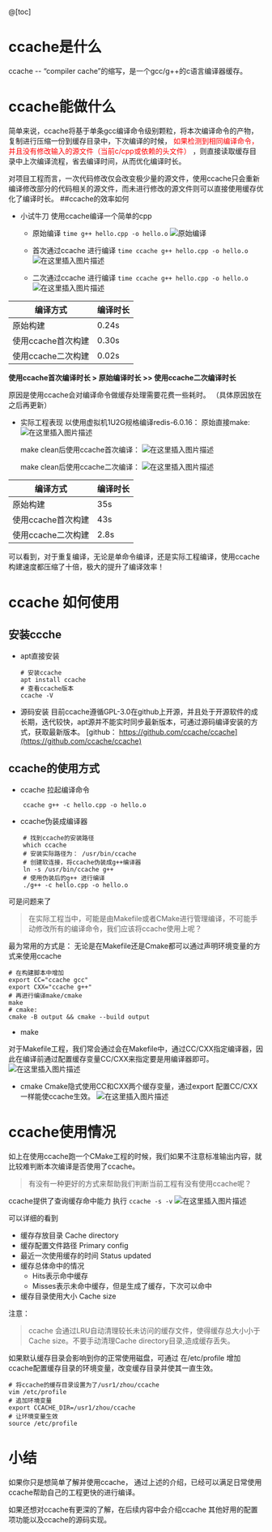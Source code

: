 
@[toc]

# ccache是什么
   ccache -- “compiler cache”的缩写，是一个gcc/g++的c语言编译器缓存。
# ccache能做什么
   简单来说，ccache将基于单条gcc编译命令级别颗粒，将本次编译命令的产物，复制进行压缩一份到缓存目录中，下次编译的时候， <font color='red'>如果检测到相同编译命令，并且没有修改输入的源文件（当前c/cpp或依赖的头文件） </font>，则直接读取缓存目录中上次编译流程，省去编译时间，从而优化编译时长。

 对项目工程而言，一次代码修改仅会改变极少量的源文件，使用ccache只会重新编译修改部分的代码相关的源文件，而未进行修改的源文件则可以直接使用缓存优化了编译时长。
##ccache的效率如何
* 小试牛刀
使用ccache编译一个简单的cpp
    - 原始编译
    `time g++ hello.cpp -o hello.o`
![原始编译](https://img-blog.csdnimg.cn/b41e4fdd0bf14975a3b1bfa14c18da21.png)

    - 首次通过ccache 进行编译
    `time ccache g++ hello.cpp -o hello.o`
![在这里插入图片描述](https://img-blog.csdnimg.cn/4dddb1a19a8643478446a3d19084d570.png)


    - 二次通过ccache 进行编译
    `time ccache g++ hello.cpp -o hello.o`
    ![在这里插入图片描述](https://img-blog.csdnimg.cn/23e8fb82944d48c0a400b0d2db1478d6.png)

|编译方式     | 编译时长|
|-------- | -----|
|原始构建  | 0.24s|
|使用ccache首次构建  | 0.30s|
|使用ccache二次构建  | 0.02s|


**使用ccache首次编译时长 > 原始编译时长 >> 使用ccache二次编译时长**

原因是使用ccache会对编译命令做缓存处理需要花费一些耗时。
（具体原因放在之后再更新）
* 实际工程表现
	以使用虚拟机1U2G规格编译redis-6.0.16：
    原始直接make: 
    ![在这里插入图片描述](https://img-blog.csdnimg.cn/97335a1ecdea4c5ea029a9426b45e1c5.png)

    make clean后使用ccache首次编译：
    ![在这里插入图片描述](https://img-blog.csdnimg.cn/ef6a7008dc554e7d8ee20f9329a8e9b0.png)

    make clean后使用ccache二次编译：
    ![在这里插入图片描述](https://img-blog.csdnimg.cn/8ff36c2897654da4baa919eb83b76aff.png)

编译方式     | 编译时长
-------- | -----
原始构建  | 35s
使用ccache首次构建  | 43s
使用ccache二次构建  | 2.8s

可以看到，对于重复编译，无论是单命令编译，还是实际工程编译，使用ccache构建速度都压缩了十倍，极大的提升了编译效率！
# ccache 如何使用
  ## 安装ccche
  * apt直接安装
    ```shell
    # 安装ccache
    apt install ccache
    # 查看ccache版本
    ccache -V 
    ```

  * 源码安装
  目前ccache遵循GPL-3.0在github上开源，并且处于开源软件的成长期，迭代较快，apt源并不能实时同步最新版本，可通过源码编译安装的方式，获取最新版本。
  	[github： https://github.com/ccache/ccache](https://github.com/ccache/ccache)


## ccache的使用方式
* ccache 拉起编译命令
```shell
    ccache g++ -c hello.cpp -o hello.o
```
* ccache伪装成编译器
```shell
    # 找到ccache的安装路径
    which ccache 
    # 安装实际路径为： /usr/bin/ccache 
    # 创建软连接，将ccache伪装成g++编译器
    ln -s /usr/bin/ccache g++
    # 使用伪装后的g++ 进行编译
    ./g++ -c hello.cpp -o hello.o
```
可是问题来了
>在实际工程当中，可能是由Makefile或者CMake进行管理编译，不可能手动修改所有的编译命令，我们应该将ccache使用上呢？ 
 
最为常用的方式是：
无论是在Makefile还是Cmake都可以通过声明环境变量的方式来使用ccache

```shell
# 在构建脚本中增加
export CC="ccache gcc"
export CXX="ccache g++"
# 再进行编译make/cmake 
make 
# cmake: 
cmake -B output && cmake --build output
```
* make

对于Makefile工程，我们常会通过会在Makefile中，通过CC/CXX指定编译器，因此在编译前通过配置缓存变量CC/CXX来指定要是用编译器即可。
![在这里插入图片描述](https://img-blog.csdnimg.cn/f17cf53ff17447639b66888977684be2.png)
* cmake
 Cmake隐式使用CC和CXX两个缓存变量，通过export 配置CC/CXX一样能使ccache生效。
![在这里插入图片描述](https://img-blog.csdnimg.cn/4f0105d615014eac95569b1553c78c73.png)
# ccache使用情况
如上在使用ccache跑一个CMake工程的时候，我们如果不注意标准输出内容，就比较难判断本次编译是否使用了ccache。

> 有没有一种更好的方式来帮助我们判断当前工程有没有使用ccache呢？
> 
ccache提供了查询缓存命中能力
执行 `ccache -s -v`
![在这里插入图片描述](https://img-blog.csdnimg.cn/0f0720cbe6f14ddcaee0d8c870cd169e.png)

可以详细的看到


* 缓存存放目录
Cache directory
* 缓存配置文件路径
Primary config
* 最近一次使用缓存的时间
Status updated
*  缓存总体命中的情况
 	- Hits表示命中缓存
 	- Misses表示未命中缓存，但是生成了缓存，下次可以命中
* 缓存目录使用大小
	Cache size

注意：
>ccache 会通过LRU自动清理较长未访问的缓存文件，使得缓存总大小小于Cache size。不要手动清理Cache directory目录,造成缓存丢失。


如果默认缓存目录会影响到你的正常使用磁盘，可通过 在/etc/profile 增加ccache配置缓存目录的环境变量，改变缓存目录并使其一直生效。
```shell
# 将ccache的缓存目录设置为了/usr1/zhou/ccache
vim /etc/profile
# 追加环境变量
export CCACHE_DIR=/usr1/zhou/ccache 
# 让环境变量生效
source /etc/profile
```

# 小结
如果你只是想简单了解并使用ccache， 通过上述的介绍，已经可以满足日常使用ccache帮助自己的工程更快的进行编译。

如果还想对ccache有更深的了解，在后续内容中会介绍ccache 其他好用的配置项功能以及ccache的源码实现。